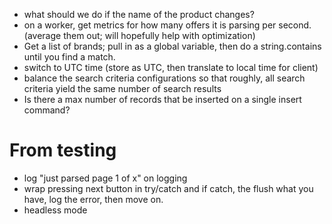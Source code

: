 ﻿- what should we do if the name of the product changes?
- on a worker, get metrics for how many offers it is parsing per second. (average them out; will hopefully help with optimization)
- Get a list of brands; pull in as a global variable, then do a string.contains until you find a match.
- switch to UTC time (store as UTC, then translate to local time for client)
- balance the search criteria configurations so that roughly, all search criteria yield the same number of search results
- Is there a max number of records that be inserted on a single insert command?


# From testing
- log "just parsed page 1 of x" on logging
- wrap pressing next button in try/catch and if catch, the flush what you have, log the error, then move on.
- headless mode
